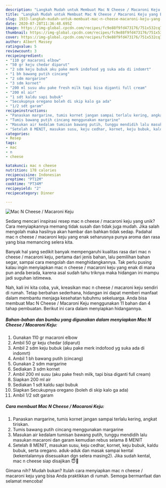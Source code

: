 ```yaml
---
description: "Langkah Mudah untuk Membuat Mac N Cheese / Macaroni Keju yang Bikin Ngiler"
title: "Langkah Mudah untuk Membuat Mac N Cheese / Macaroni Keju yang Bikin Ngiler"
slug: 1933-langkah-mudah-untuk-membuat-mac-n-cheese-macaroni-keju-yang-bikin-ngiler
date: 2020-07-28T11:36:48.695Z
image: https://img-global.cpcdn.com/recipes/fc9e88f9fd473176/751x532cq70/mac-n-cheese-macaroni-keju-foto-resep-utama.jpg
thumbnail: https://img-global.cpcdn.com/recipes/fc9e88f9fd473176/751x532cq70/mac-n-cheese-macaroni-keju-foto-resep-utama.jpg
cover: https://img-global.cpcdn.com/recipes/fc9e88f9fd473176/751x532cq70/mac-n-cheese-macaroni-keju-foto-resep-utama.jpg
author: Albert Massey
ratingvalue: 5
reviewcount: 3
recipeingredient:
- "110 gr macaroni elbow"
- "50 gr keju chedar diparut"
- "2 sdm keju bubuk aku pake merk indofood yg suka ada di indomrt"
- "1 bh bawang putih cincang"
- "2 sdm margarine"
- "3 sdm kornet"
- "200 ml susu aku pake fresh milk tapi bisa diganti full cream"
- "200 ml air"
- "1 sdt kaldu sapi bubuk"
- "Secukupnya oregano boleh di skip kalo ga ada"
- "1/2 sdt garam"
recipeinstructions:
- "Panaskan margarine, tumis kornet jangan sampai terlalu kering, angkat tiriskan."
- "Tumis bawang putih cincang menggunakan margarine"
- "Masukan air kedalam tumisan bawang putih, tunggu mendidih lalu masukan macaroni dan garam kemudian rebus selama 8 MENIT"
- "Setelah 8 MENIT, masukan susu, keju cedhar, kornet, keju bubuk, kaldu bubuk, serta oregano. aduk-aduk dan masak sampai kental (kekentalannya disesuaikan dgn selera masing2). Jika sudah kental, mac n cheese siap disajikan 😇🖤"
categories:
- Resep
tags:
- mac
- n
- cheese

katakunci: mac n cheese 
nutrition: 178 calories
recipecuisine: Indonesian
preptime: "PT12M"
cooktime: "PT34M"
recipeyield: "2"
recipecategory: Dinner

---
```



![Mac N Cheese / Macaroni Keju](https://img-global.cpcdn.com/recipes/fc9e88f9fd473176/751x532cq70/mac-n-cheese-macaroni-keju-foto-resep-utama.jpg)

Sedang mencari inspirasi resep mac n cheese / macaroni keju yang unik? Cara menyiapkannya memang tidak susah dan tidak juga mudah. Jika salah mengolah maka hasilnya akan hambar dan bahkan tidak sedap. Padahal mac n cheese / macaroni keju yang enak seharusnya punya aroma dan rasa yang bisa memancing selera kita.

Banyak hal yang sedikit banyak mempengaruhi kualitas rasa dari mac n cheese / macaroni keju, pertama dari jenis bahan, lalu pemilihan bahan segar, sampai cara mengolah dan menghidangkannya. Tak perlu pusing kalau ingin menyiapkan mac n cheese / macaroni keju yang enak di mana pun anda berada, karena asal sudah tahu triknya maka hidangan ini mampu jadi suguhan istimewa.




Nah, kali ini kita coba, yuk, kreasikan mac n cheese / macaroni keju sendiri di rumah. Tetap berbahan sederhana, hidangan ini dapat memberi manfaat dalam membantu menjaga kesehatan tubuhmu sekeluarga. Anda bisa membuat Mac N Cheese / Macaroni Keju menggunakan 11 bahan dan 4 tahap pembuatan. Berikut ini cara dalam menyiapkan hidangannya.

<!--inarticleads1-->

##### Bahan-bahan dan bumbu yang digunakan dalam menyiapkan Mac N Cheese / Macaroni Keju:

1. Gunakan 110 gr macaroni elbow
1. Ambil 50 gr keju chedar (diparut)
1. Ambil 2 sdm keju bubuk (aku pake merk indofood yg suka ada di indomrt)
1. Ambil 1 bh bawang putih (cincang)
1. Gunakan 2 sdm margarine
1. Sediakan 3 sdm kornet
1. Ambil 200 ml susu (aku pake fresh milk, tapi bisa diganti full cream)
1. Siapkan 200 ml air
1. Sediakan 1 sdt kaldu sapi bubuk
1. Siapkan Secukupnya oregano (boleh di skip kalo ga ada)
1. Ambil 1/2 sdt garam




<!--inarticleads2-->

##### Cara membuat Mac N Cheese / Macaroni Keju:

1. Panaskan margarine, tumis kornet jangan sampai terlalu kering, angkat tiriskan.
1. Tumis bawang putih cincang menggunakan margarine
1. Masukan air kedalam tumisan bawang putih, tunggu mendidih lalu masukan macaroni dan garam kemudian rebus selama 8 MENIT
1. Setelah 8 MENIT, masukan susu, keju cedhar, kornet, keju bubuk, kaldu bubuk, serta oregano. aduk-aduk dan masak sampai kental (kekentalannya disesuaikan dgn selera masing2). Jika sudah kental, mac n cheese siap disajikan 😇🖤




Gimana nih? Mudah bukan? Itulah cara menyiapkan mac n cheese / macaroni keju yang bisa Anda praktikkan di rumah. Semoga bermanfaat dan selamat mencoba!
